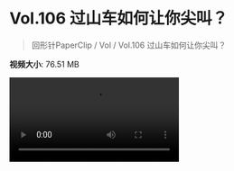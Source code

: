 # Vol.106 过山车如何让你尖叫？

> 回形针PaperClip / Vol / Vol.106 过山车如何让你尖叫？

**视频大小**: 76.51 MB

<div class="video"><video src="https://file.hsyhx.top/video/PaperClip/Vol/106.mp4" controls preload>🤔 您的浏览器不支持 video 标签</video></div>